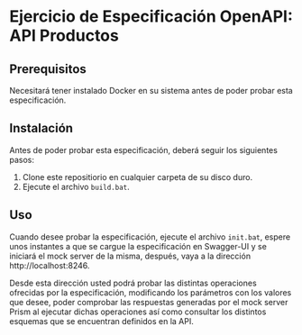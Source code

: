 # Ejercicio de Especificación OpenAPI: API Productos

## Prerequisitos
Necesitará tener instalado Docker en su sistema antes de poder probar esta especificación.

## Instalación
Antes de poder probar esta especificación, deberá seguir los siguientes pasos:

1. Clone este repositiorio en cualquier carpeta de su disco duro.
2. Ejecute el archivo `build.bat`.

## Uso
Cuando desee probar la especificación, ejecute el archivo `init.bat`, espere unos instantes a que se cargue la especificación en Swagger-UI y se iniciará el mock server de la misma, después, vaya a la dirección http://localhost:8246.

Desde esta dirección usted podrá probar las distintas operaciones ofrecidas por la especificación, modificando los parámetros con los valores que desee, poder comprobar las respuestas generadas por el mock server Prism al ejecutar dichas operaciones así como consultar los distintos esquemas que se encuentran definidos en la API.
